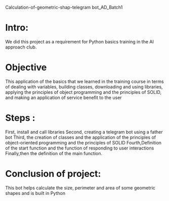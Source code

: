 Calculation-of-geometric-shap-telegram bot_AD_Batch1
# Intro:
 We did this project as a requirement for Python basics training in the AI approach club.
 # Objective
 This application of the basics that we learned in the training course in terms of dealing with variables, building classes, downloading and using libraries, applying the principles of object programming and the principles of SOLID, and making an application of service benefit to the user 
 # Steps :
 First, install and call libraries 
Second, creating a telegram bot using a father bot 
Third, the creation of classes and the application of the principles of object-oriented programming and the principles of SOLID
Fourth,Definition of the start function and the function of responding to user interactions 
Finally,then the definition of the main function.
# Conclusion of project:
This bot helps calculate the size, perimeter and area of some geometric shapes and is built in Python 
